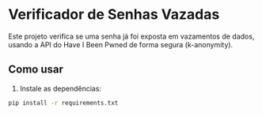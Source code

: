 # Verificador de Senhas Vazadas

Este projeto verifica se uma senha já foi exposta em vazamentos de dados, usando a API do Have I Been Pwned de forma segura (k-anonymity).

## Como usar

1. Instale as dependências:
```bash
pip install -r requirements.txt
